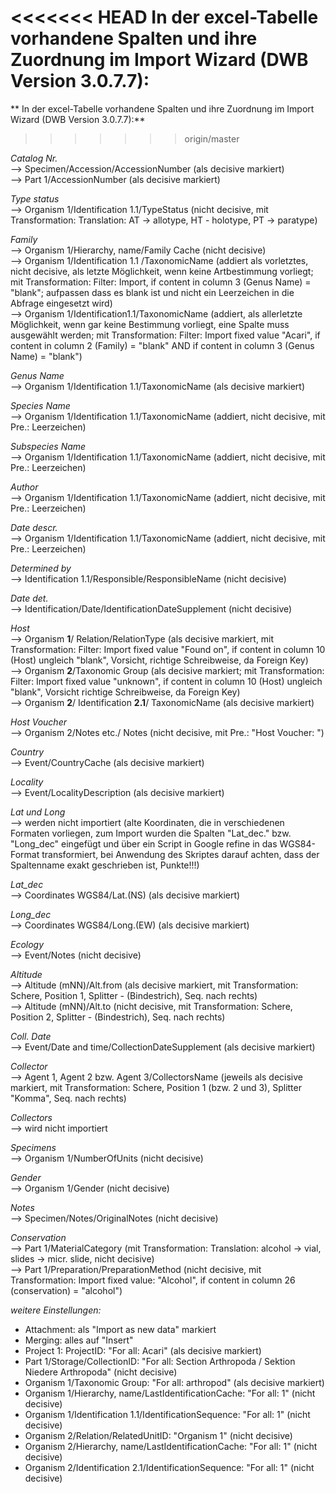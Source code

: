 <<<<<<< HEAD
**In der excel-Tabelle vorhandene Spalten und ihre Zuordnung im Import Wizard (DWB Version 3.0.7.7):**
=======
** In der excel-Tabelle vorhandene Spalten und ihre Zuordnung im Import Wizard (DWB Version 3.0.7.7):**
>>>>>>> origin/master

_Catalog Nr._  
--> Specimen/Accession/AccessionNumber (als decisive markiert)  
--> Part 1/AccessionNumber (als decisive markiert)  


_Type status_  
--> Organism 1/Identification 1.1/TypeStatus (nicht decisive, mit Transformation: Translation: AT -> allotype, HT - holotype, PT -> paratype)  

_Family_  
--> Organism 1/Hierarchy, name/Family Cache (nicht decisive)  
--> Organism 1/Identification 1.1 /TaxonomicName (addiert als vorletztes, nicht decisive, als letzte Möglichkeit, wenn keine Artbestimmung vorliegt; mit Transformation: Filter: Import, if content in column 3 (Genus Name) = "blank"; aufpassen dass es blank ist und nicht ein Leerzeichen in die Abfrage eingesetzt wird)  
--> Organism 1/Identification1.1/TaxonomicName (addiert, als allerletzte Möglichkeit, wenn gar keine Bestimmung vorliegt, eine Spalte muss ausgewählt werden; mit Transformation: Filter: Import fixed value "Acari", if content in column 2 (Family) = "blank" AND if content in column 3 (Genus Name) = "blank")  


_Genus Name_  
--> Organism 1/Identification 1.1/TaxonomicName (als decisive markiert)  


_Species Name_  
--> Organism 1/Identification 1.1/TaxonomicName (addiert, nicht decisive, mit Pre.: Leerzeichen)  


_Subspecies Name_  
--> Organism 1/Identification 1.1/TaxonomicName (addiert, nicht decisive, mit Pre.: Leerzeichen)  


_Author_  
--> Organism 1/Identification 1.1/TaxonomicName (addiert, nicht decisive, mit Pre.: Leerzeichen)  


_Date descr._  
--> Organism 1/Identification 1.1/TaxonomicName (addiert, nicht decisive, mit Pre.: Leerzeichen)  


_Determined by_  
--> Identification 1.1/Responsible/ResponsibleName (nicht decisive)  


_Date det._  
--> Identification/Date/IdentificationDateSupplement (nicht decisive)  


_Host_  
--> Organism **1**/ Relation/RelationType (als decisive markiert, mit Transformation: Filter: Import fixed value "Found on", if content in column 10 (Host) ungleich "blank", Vorsicht, richtige Schreibweise, da Foreign Key)  
--> Organism **2**/Taxonomic Group (als decisive markiert; mit Transformation: Filter: Import fixed value "unknown", if content in column 10 (Host) ungleich "blank", Vorsicht richtige Schreibweise, da Foreign Key)   
--> Organism **2**/ Identification **2.1**/ TaxonomicName (als decisive markiert)  


_Host Voucher_  
--> Organism 2/Notes etc./ Notes (nicht decisive, mit Pre.: "Host Voucher: ")  

 
_Country_  
--> Event/CountryCache (als decisive markiert)  

_Locality_  
--> Event/LocalityDescription (als decisive markiert)  

_Lat und Long_  
--> werden nicht importiert (alte Koordinaten, die in verschiedenen Formaten vorliegen, zum Import wurden die Spalten "Lat_dec." bzw. "Long_dec" eingefügt und über ein Script in Google refine in das WGS84-Format transformiert, bei Anwendung des Skriptes darauf achten, dass der Spaltenname exakt geschrieben ist, Punkte!!!)  


_Lat_dec_  
--> Coordinates WGS84/Lat.(NS) (als decisive markiert)  


_Long_dec_  
--> Coordinates WGS84/Long.(EW) (als decisive markiert)  


_Ecology_  
--> Event/Notes (nicht decisive)  


_Altitude_  
--> Altitude (mNN)/Alt.from (als decisive markiert, mit Transformation: Schere, Position 1, Splitter - (Bindestrich), Seq. nach rechts)  
--> Altitude (mNN)/Alt.to (nicht decisive, mit Transformation: Schere, Position 2, Splitter - (Bindestrich), Seq. nach rechts)  


_Coll. Date_  
--> Event/Date and time/CollectionDateSupplement (als decisive markiert)  



_Collector_  
--> Agent 1, Agent 2 bzw. Agent 3/CollectorsName (jeweils als decisive markiert, mit Transformation: Schere, Position 1 (bzw. 2 und 3), Splitter "Komma", Seq. nach rechts)  


_Collectors_  
--> wird nicht importiert  


_Specimens_  
--> Organism 1/NumberOfUnits (nicht decisive)  


_Gender_  
--> Organism 1/Gender (nicht decisive)  


_Notes_  
--> Specimen/Notes/OriginalNotes (nicht decisive)  


_Conservation_  
--> Part 1/MaterialCategory (mit Transformation: Translation: alcohol -> vial, slides -> micr. slide, nicht decisive)  
--> Part 1/Preparation/PreparationMethod (nicht decisive, mit Transformation: Import fixed value: "Alcohol", if content in column 26 (conservation) = "alcohol")  


_weitere Einstellungen:_  

-  Attachment: als "Import as new data" markiert  
-  Merging: alles auf "Insert"  
-  Project 1: ProjectID: "For all: Acari" (als decisive markiert)  
-  Part 1/Storage/CollectionID: "For all: Section Arthropoda / Sektion Niedere Arthropoda" (nicht decisive)  
-  Organism 1/Taxonomic Group: "For all: arthropod" (als decisive markiert)  
-  Organism 1/Hierarchy, name/LastIdentificationCache: "For all: 1" (nicht decisive)
-  Organism 1/Identification 1.1/IdentificationSequence: "For all: 1" (nicht decisive)  
-  Organism 2/Relation/RelatedUnitID: "Organism 1" (nicht decisive)  
-  Organism 2/Hierarchy, name/LastIdentificationCache: "For all: 1" (nicht decisive)  
-  Organism 2/Identification 2.1/IdentificationSequence: "For all: 1" (nicht decisive)  
